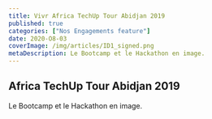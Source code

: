 ```yaml
---
title: Vivr Africa TechUp Tour Abidjan 2019
published: true
categories: ["Nos Engagements feature"]
date: 2020-O8-03
coverImage: /img/articles/ID1_signed.png
metaDescription: Le Bootcamp et le Hackathon en image.
---
```


##  Africa TechUp Tour Abidjan 2019

Le Bootcamp et le Hackathon en image.
